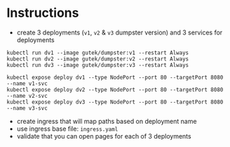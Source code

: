# Instructions

- create 3 deployments (`v1`, `v2` & `v3` dumpster version) and 3 services for deployments

```
kubectl run dv1 --image gutek/dumpster:v1 --restart Always
kubectl run dv2 --image gutek/dumpster:v2 --restart Always
kubectl run dv3 --image gutek/dumpster:v3 --restart Always

kubectl expose deploy dv1 --type NodePort --port 80 --targetPort 8080 --name v1-svc
kubectl expose deploy dv2 --type NodePort --port 80 --targetPort 8080 --name v2-svc
kubectl expose deploy dv3 --type NodePort --port 80 --targetPort 8080 --name v3-svc
```

- create ingress that will map paths based on deployment name
- use ingress base file: `ingress.yaml`
- validate that you can open pages for each of 3 deployments
